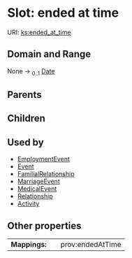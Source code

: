 
# Slot: ended at time




URI: [ks:ended_at_time](https://w3id.org/linkml/tests/kitchen_sink/ended_at_time)


## Domain and Range

None &#8594;  <sub>0..1</sub> [Date](Date.md)

## Parents


## Children


## Used by

 * [EmploymentEvent](EmploymentEvent.md)
 * [Event](Event.md)
 * [FamilialRelationship](FamilialRelationship.md)
 * [MarriageEvent](MarriageEvent.md)
 * [MedicalEvent](MedicalEvent.md)
 * [Relationship](Relationship.md)
 * [Activity](Activity.md)

## Other properties

|  |  |  |
| --- | --- | --- |
| **Mappings:** | | prov:endedAtTime |

